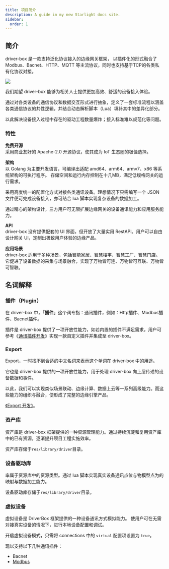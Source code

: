 ```yaml
---
title: 项目简介
description: A guide in my new Starlight docs site.
sidebar:
  order: 1
---
```


## 简介
driver-box 是一款支持泛化协议接入的边缘网关框架， 以插件化的形式融合了 Modbus、Bacnet、HTTP、MQTT 等主流协议，同时也支持基于TCP的各类私有化协议对接。

![](/driver-box/framework.svg)

我们期望 driver-box 能够为相关人士提供更加高效、舒适的设备接入体验。 

通过对各类设备的通信协议和数据交互形式进行抽象，定义了一套标准流程以涵盖各类通信协议的共性逻辑，并结合动态解析脚本（Lua）填补其中的差异化部分。

以此解决设备接入过程中存在的驱动工程数量爆炸；接入标准难以规范化等问题。

### 特性
**免费开源**    
采用商业友好的 Apache-2.0 开源协议，使其成为 IoT 生态圈的极佳选择。

**架构**      
以 Golang 为主要开发语言，可编译出适配 amd64、arm64、armv7、x86 等系统架构的可执行程序。
存储空间和运行内存控制在十几MB，满足低规格网关的运行需求。

采用高度统一的配置化方式对接各类通讯设备。理想情况下只需编写一个 JSON 文件便可完成设备接入，亦可结合 lua 脚本实现复杂设备的数据加工。

通过精心的架构设计，三方用户可无限扩展边缘网关的设备通讯能力和应用服务能力。

**API**     
driver-box 没有提供配套的 UI 界面，但开放了大量实用 RestAPI。用户可以自由设计网关 UI，定制出极致用户体验的边缘产品。

**应用场景**        
driver-box 适用于多种场景，包括智能家居、智慧楼宇、智慧工厂、智慧门店。它促进了设备数据的采集与场景融合，实现了万物皆可连、万物皆可互联、万物皆可智联。

## 名词解释
### 插件（Plugin）
在 driver-box 中，「**插件**」这个词专指：通讯插件，例如：Http插件、Modbus插件、Bacnet插件。

插件是 driver-box 提供了一项开放性能力，如若内置的插件不满足需求，用户可参考《[通讯插件开发](/driver-box/developer/plugin/)》实现一款自定义插件并集成至 driver-box。

### Export
Export，一时找不到合适的中文名词来表示这个单词在 driver-box 中的用途。

它也是 driver-box 提供的一项开放性能力，用于处理 driver-box 向上层传递的设备数据和事件。

以此，我们可以实现类似场景联动、边缘计算、数据上云等一系列高级能力。而这些能力的组织与融合，便形成了完整的边缘引擎产品。

[《Export 开发》](/driver-box/developer/export/)。

### 资产库
资产库是 driver-box 框架提供的一种资源管理能力。通过持续沉淀和复用资产库中的已有资源，逐渐提升项目工程实施效率。

资产库存储于`res/library/driver`目录。
### 设备驱动库
率属于资源库中的资源类型。通过 lua 脚本实现真实设备通讯点位与物模型点为的映射与数据加工能力。

设备驱动库存储于`res/library/driver`目录。

### 虚拟设备
虚拟设备是 DriverBox 框架提供的一种设备通讯方式模拟能力。
使用户可在无需对接真实设备的情况下，进行本地设备配置和调试。

开启虚拟设备模式，只需将 connections 中的 `virtual` 配置项设置为 `true`。

现以支持以下几种通讯插件：
- Bacnet
- [Modbus](../../plugins/modbus/#虚拟设备)